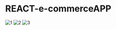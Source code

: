 # REACT-e-commerceAPP

![1](https://user-images.githubusercontent.com/48631109/132107990-465afde7-e247-4744-9590-824db324164b.PNG)
![2](https://user-images.githubusercontent.com/48631109/132107992-d725b72b-50b5-41a9-a78a-cfcf90e740e1.PNG)
![3](https://user-images.githubusercontent.com/48631109/132107993-cf8fbc77-0f5f-4958-b8ef-9263b461df10.PNG)
